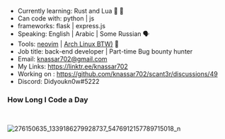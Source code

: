 * Currently learning: Rust and Lua 🦀 👾 
* Can code with: python | js
* frameworks: flask | express.js
* Speaking: English | Arabic | Some Russian 🗣️
* Tools: [neovim](https://github.com/knassar702/vimrc) | [Arch Linux BTW)](https://archlinux.org/) 🐧
* Job title: back-end developer | Part-time Bug bounty hunter
* Email: knassar702@gmail.com
* My Links: https://linktr.ee/knassar702
* Working on : https://github.com/knassar702/scant3r/discussions/49
* Discord: Didyoukn0w#5222


###  How Long I Code a Day

<br>

![276150635_1339186279928737_5476912157789715018_n](https://user-images.githubusercontent.com/45688522/168430563-94d173da-8d45-4d28-883b-a2b1fde59d4c.jpg)

